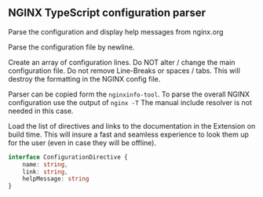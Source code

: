 ## NGINX TypeScript configuration parser

Parse the configuration and display help messages from nginx.org


Parse the configuration file by newline.

Create an array of configuration lines. Do NOT alter / change the main configuration file.
Do not remove Line-Breaks or spaces / tabs. This will destroy the formatting in the NGINX config file.

Parser can be copied form the `nginxinfo-tool`. To parse the overall NGINX configuration use the output of `nginx -T`
The manual include resolver is not needed in this case.

Load the list of directives and links to the documentation in the Extension on build time.
This will insure a fast and seamless experience to look them up for the user (even in case they will be offline).

```typescript
interface ConfigurationDirective {
    name: string,
    link: string,
    helpMessage: string    
}
```
